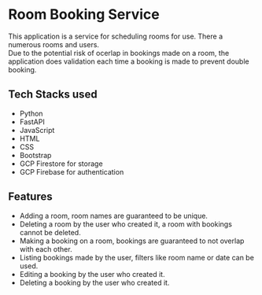 # Room Booking Service
This application is a service for scheduling rooms for use. There a numerous rooms and users. <br>
Due to the potential risk of ocerlap in bookings made on a room, the application does validation each time a booking is made to prevent double booking.<br>


## Tech Stacks used
- Python
- FastAPI
- JavaScript
- HTML
- CSS
- Bootstrap
- GCP Firestore for storage
- GCP Firebase for authentication

## Features
- Adding a room, room names are guaranteed to be unique.
- Deleting a room by the user who created it, a room with bookings cannot be deleted.
- Making a booking on a room, bookings are guaranteed to not overlap with each other.
- Listing bookings made by the user, filters like room name or date can be used.
- Editing a booking by the user who created it.
- Deleting a booking by the user who created it.